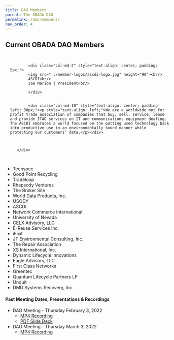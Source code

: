```yaml
--- 
title: DAO Members
parent: The OBADA DAO
permalink: /dao/members/
nav_order: 4
---
```


## Current OBADA DAO Members


<div>
    <div class="row" width="100%">
        <div class="row" style="width: 100%;padding: 15px;">
        
            <div class="col-md-2" style="text-align: center; padding: 5px;">
            <img src="../member-logos/ascdi-logo.jpg" height="90"><br/>
            ASCDI<br/>
            Joe Marion | President<br/>

            </div>
            
            
            <div class="col-md-10" style="text-align: center; padding-left: 30px;"><p style="text-align: left;">We are a worldwide not for profit trade association of companies that buy, sell, service, lease and provide ITAD services on IT and communications equipment dealing. The ASCDI embraces a world focused on the putting used technology back into productive use in an environmentally sound manner while protecting our customers’ data.</p></div>

            
            
       </div>
   </div>
</div>
       



   + Techspec
   + Good Point Recycling
   + Tradeloop
   + Rhapsody Ventures
   + The Broker Site
   + World Data Products, Inc. 
   + USODY
   + ASCDI
   + Network Commerce International
   + University of Nevada
   + CELX Advisory, LLC
   + E-Reuse Services Inc.
   + iFixit
   + JT Environmental Consulting, Inc.
   + The Repair Association
   + XS International, Inc.
   + Dynamic Lifecycle Innovations
   + Eagle Advisors, LLC
   + First Class Networks
   + Greentec
   + Quantum Lifecycle Partners LP
   + Unduit
   + DMD Systems Recovery, Inc.

    
    

    
<h4>Past Meeting Dates, Presentations & Recordings</h4>
<ul>
    <li>DAO Meeting - Thursday February 3, 2022
    <ul>    
    <li><a href="https://www.dropbox.com/s/8ucrhchmu86pgzu/obada%20on%202022-02-03%2018-29.mp4?dl=0">MP4 Recording</a></li>
        <li><a href="/presentations/2022/OBADA-DAO-Feb_3_22.pdf">PDF Slide Deck</a></li>
        </ul>    </li>
    <li>DAO Meeting - Thursday March 3, 2022
     <ul>   <li><a href="">MP4 Recording</a></li>
</ul>    </li>
    </ul>
    

